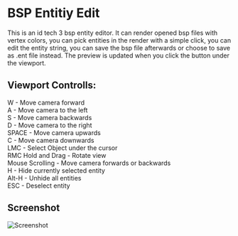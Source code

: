 # BSP Entitiy Edit
This is an id tech 3 bsp entity editor. It can render opened bsp files with vertex colors, you can pick entities in the render with a simple click, you can edit the entity string, you can save the bsp file afterwards or choose to save as .ent file instead. The preview is updated when you click the button under the viewport.

## Viewport Controlls:

 W - Move camera forward<br />
 A - Move camera to the left<br />
 S - Move camera backwards<br />
 D - Move camera to the right<br />
 SPACE - Move camera upwards<br />
 C - Move camera downwards<br />
 LMC - Select Object under the cursor<br />
 RMC Hold and Drag - Rotate view<br />
 Mouse Scrolling - Move camera forwards or backwards<br />
 H - Hide currently selected entity<br />
 Alt-H - Unhide all entities<br />
 ESC - Deselect entity<br />

## Screenshot
![Screenshot](https://github.com/SomaZ/BSP-Entitiy-Edit/blob/main/screenshot/bsp_entity_edit.JPG?raw=true)